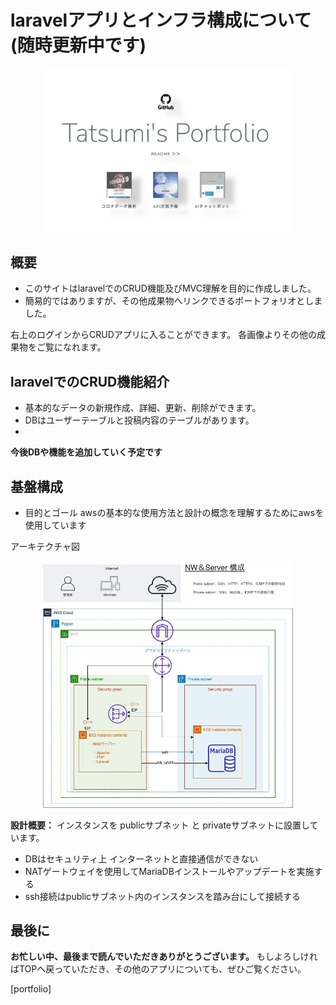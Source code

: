 # laravelアプリとインフラ構成について　　(随時更新中です)

<p align="center">
    <a href="http://ec2-35-72-191-104.ap-northeast-1.compute.amazonaws.com/" target="blank">
    <img src="https://github.com/Tatsumi-I/laravel_app/blob/master/SS_pf_top.png?raw=true" width="400"></a>
</p>


## 概要

- このサイトはlaravelでのCRUD機能及びMVC理解を目的に作成しました。
- 簡易的ではありますが、その他成果物へリンクできるポートフォリオとしました。

右上のログインからCRUDアプリに入ることができます。
各画像よりその他の成果物をご覧になれます。

## laravelでのCRUD機能紹介

- 基本的なデータの新規作成、詳細、更新、削除ができます。
- DBはユーザーテーブルと投稿内容のテーブルがあります。
- 
**今後DBや機能を追加していく予定です**

## 基盤構成

- 目的とゴール
awsの基本的な使用方法と設計の概念を理解するためにawsを使用しています

アーキテクチャ図
<p align="center">
<img src="https://github.com/Tatsumi-I/laravel_app/blob/master/aws%E6%A7%8B%E6%88%90%E5%9B%B3.jpg" width="400"> 
</p>

**設計概要：**
インスタンスを publicサブネット と privateサブネットに設置しています。
- DBはセキュリティ上 インターネットと直接通信ができない
- NATゲートウェイを使用してMariaDBインストールやアップデートを実施する
- ssh接続はpublicサブネット内のインスタンスを踏み台にして接続する



## 最後に
**お忙しい中、最後まで読んでいただきありがとうございます。**
もしよろしければTOPへ戻っていただき、その他のアプリについても、ぜひご覧ください。

[portfolio]
